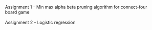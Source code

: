 Assignment 1 - Min max alpha beta pruning algorithm for connect-four board game <br/>   
Assignment 2 - Logistic regression 
